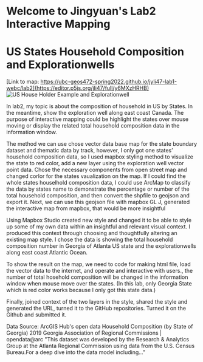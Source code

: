 # Welcome to Jingyuan's Lab2 Interactive Mapping
# US States Household Composition and Explorationwells
[Link to map: https://ubc-geos472-spring2022.github.io/jyli47-lab1-webc/lab2](https://editor.p5js.org/jli47/full/y6MXzHRHB)
![US House Holder Example and Explorationwell](https://user-images.githubusercontent.com/97953213/159106220-53bc319e-e5c3-4b4e-a545-cf0ce7f91176.png)

In lab2, my topic is about the composition of household in US by States. In the meantime, show the exploration well along east coast Canada. The purpose of interactive mapping could be highlight the states over mouse moving or display the related total household composition data in the information window.

The method we can use chose vector data base map for the state boundary dataset and thematic data by track, however, I only got one states’ household composition data, so I used mapbox styling method to visualize the state to red color, add a new layer using the exploration well vector point data. Chose the necessary components from open street map and changed corlor for the states vaualization on the map. If I could find the whole states houselhold composition data, I could use ArcMap to classify the data by states name to demonstrate the percentage or number of the total household composition, and then convert the shpfile to geojson and export it.  Next, we can use this geojson file with mapbox GL J, generated the interactive map from mapbox, that would be more insightful 

 Using Mapbox Studio created new style and changed it to be able to style up some of my own data within an insightful and relevant visual context. I produced this context through choosing and thoughtfully altering an existing map style. I chose the data is showing the total household composition number in Georgia of Atlanta US state and the explorationwells along east coast Atlantic Ocean.
 
To show the result on the map, we need to code for making html file, load the vector data to the internet, and operate and interactive with users., the number of total hosehold composition will be changed in the information window when mouse move over the states. (In this lab, only Georgia State which is red color works because I only got this state data.)

Finally, joined context of the two layers in the style, shared the style and generated the URL, turned it to the GitHub repositories.  Turned it on the Github and submitted it. 


Data Source:
ArcGIS Hub's open data
Household Composition (by State of Georgia) 2019
Georgia Association of Regional Commissions | opendata@arc
"This dataset was developed by the Research &amp; Analytics Group at the Atlanta Regional Commission using data from the U.S. Census Bureau.For a deep dive into the data model including..."

